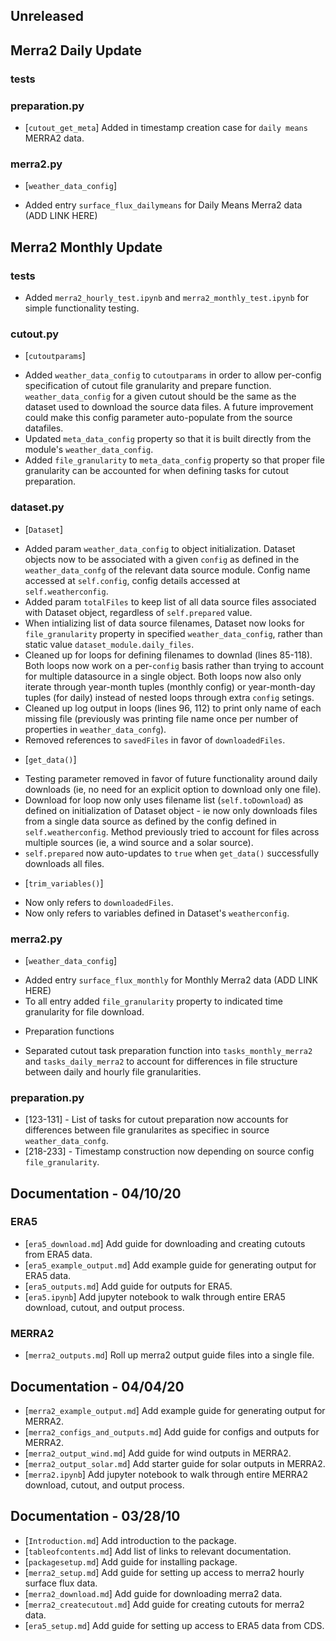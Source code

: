 ## Unreleased

## Merra2 Daily Update

### tests

### preparation.py
* [`cutout_get_meta`] Added in timestamp creation case for `daily means` MERRA2 data.

### merra2.py
* [`weather_data_config`]
- Added entry `surface_flux_dailymeans` for Daily Means Merra2 data (ADD LINK HERE)



## Merra2 Monthly Update

### tests
* Added `merra2_hourly_test.ipynb` and `merra2_monthly_test.ipynb` for simple functionality testing.

### cutout.py
* [`cutoutparams`]
- Added `weather_data_config` to `cutoutparams` in order to allow per-config specification of cutout file granularity and prepare function. `weather_data_config` for a given cutout should be the same as the dataset used to download the source data files.  A future improvement could make this config parameter auto-populate from the source datafiles.
- Updated `meta_data_config` property so that it is built directly from the module's `weather_data_config`.
- Added `file_granularity` to `meta_data_config` property so that proper file granularity can be accounted for when defining tasks for cutout preparation.

### dataset.py
* [`Dataset`]
- Added param `weather_data_config` to object initialization.  Dataset objects now to be associated with a given `config` as defined in the `weather_data_confg` of the relevant data source module. Config name accessed at `self.config`, config details accessed at `self.weatherconfig`.
- Added param `totalFiles` to keep list of all data source files associated with Dataset object, regardless of `self.prepared` value.
- When intializing list of data source filenames, Dataset now looks for `file_granularity` property in specified `weather_data_config`, rather than static value `dataset_module.daily_files`.
- Cleaned up for loops for defining filenames to downlad (lines 85-118).  Both loops now work on a per-`config` basis rather than trying to account for multiple datasource in a single object.  Both loops now also only iterate through year-month tuples (monthly config) or year-month-day tuples (for daily) instead of nested loops through extra `config` setings.
- Cleaned up log output in loops (lines 96, 112) to print only name of each missing file (previously was printing file name once per number of properties in `weather_data_confg`).
- Removed references to `savedFiles` in favor of `downloadedFiles`.

* [`get_data()`]
- Testing parameter removed in favor of future functionality around daily downloads (ie, no need for an explicit option to download only one file).
- Download for loop now only uses filename list (`self.toDownload`) as defined on initialization of Dataset object - ie now only downloads files from a single data source as defined by the config defined in `self.weatherconfig`. Method previously tried to account for files across multiple sources (ie, a wind source and a solar source).
- `self.prepared` now auto-updates to `true` when `get_data()` successfully downloads all files.

* [`trim_variables()`]
- Now only refers to `downloadedFiles`.
- Now only refers to variables defined in Dataset's `weatherconfig`.

### merra2.py
* [`weather_data_config`]
- Added entry `surface_flux_monthly` for Monthly Merra2 data (ADD LINK HERE)
- To all entry added `file_granularity` property to indicated time granularity for file download.
* Preparation functions
- Separated cutout task preparation function into `tasks_monthly_merra2` and `tasks_daily_merra2` to account for differences in file structure between daily and hourly file granularities.

### preparation.py
* [123-131] - List of tasks for cutout preparation now accounts for differences between file granularites as specifiec in source `weather_data_confg`.
* [218-233] - Timestamp construction now depending on source config `file_granularity`.


## Documentation - 04/10/20

### ERA5
* [`era5_download.md`] Add guide for downloading and creating cutouts from ERA5 data.
* [`era5_example_output.md`] Add example guide for generating output for ERA5 data.
* [`era5_outputs.md`] Add guide for outputs for ERA5.
* [`era5.ipynb`] Add jupyter notebook to walk through entire ERA5 download, cutout, and output process.

### MERRA2
* [`merra2_outputs.md`] Roll up merra2 output guide files into a single file.


## Documentation - 04/04/20
* [`merra2_example_output.md`] Add example guide for generating output for MERRA2.
* [`merra2_configs_and_outputs.md`] Add guide for configs and outputs for MERRA2.
* [`merra2_output_wind.md`] Add guide for wind outputs in MERRA2.
* [`merra2_output_solar.md`] Add starter guide for solar outputs in MERRA2.
* [`merra2.ipynb`] Add jupyter notebook to walk through entire MERRA2 download, cutout, and output process.


## Documentation - 03/28/10
* [`Introduction.md`] Add introduction to the package.
* [`tableofcontents.md`] Add list of links to relevant documentation.
* [`packagesetup.md`] Add guide for installing package.
* [`merra2_setup.md`] Add guide for setting up access to merra2 hourly surface flux data.
* [`merra2_download.md`] Add guide for downloading merra2 data.
* [`merra2_createcutout.md`] Add guide for creating cutouts for merra2 data.
* [`era5_setup.md`] Add guide for setting up access to ERA5 data from CDS.